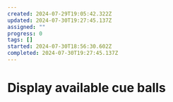 ```yaml
---
created: 2024-07-29T19:05:42.322Z
updated: 2024-07-30T19:27:45.137Z
assigned: ""
progress: 0
tags: []
started: 2024-07-30T18:56:30.602Z
completed: 2024-07-30T19:27:45.137Z
---
```


# Display available cue balls
